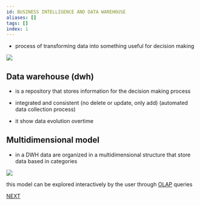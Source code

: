 ```yaml
---
id: BUSINESS INTELLIGENCE AND DATA WAREHOUSE
aliases: []
tags: []
index: 1
---
```


- process of transforming data into something useful for decision making

![](datamining/Pasted_image_20230928151132.png)

## Data warehouse (dwh)

- is a repository that stores information for the decision making process

- integrated and consistent (no delete or update, only add) (automated data collection process)

- it show data evolution overtime

## Multidimensional model

-  in a DWH data are organized in a multidimensional structure that store data based in categories

![](datamining/Pasted_image_20230928152914.png)

this model can be explored interactively by the user through [OLAP](pages/datamining/datamining_process/olap.md) queries

 [NEXT](datamining/datamining_process/olap.md)
